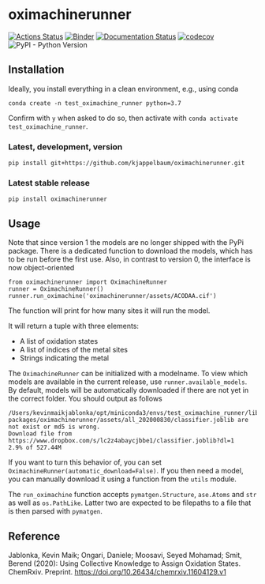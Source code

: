 # oximachinerunner

[![Actions Status](https://github.com/kjappelbaum/oximachinerunner/workflows/Python%20package/badge.svg)](https://github.com/kjappelbaum/oximachinerunner/actions)
[![Binder](https://mybinder.org/badge_logo.svg)](https://mybinder.org/v2/gh/kjappelbaum/oximachinerunner/master?filepath=examples%2Fexample.ipynb)
[![Documentation Status](https://readthedocs.org/projects/oximachinerunner/badge/?version=latest)](https://oximachinerunner.readthedocs.io/en/latest/?badge=latest)
[![codecov](https://codecov.io/gh/kjappelbaum/pyepal/branch/master/graph/badge.svg?token=BL2CF4HQ06)](https://codecov.io/gh/kjappelbaum/oximachinerunner)
![PyPI - Python Version](https://img.shields.io/pypi/pyversions/oximachinerunner)


## Installation

Ideally, you install everything in a clean environment, e.g., using conda

```
conda create -n test_oximachine_runner python=3.7
```

Confirm with `y` when asked to do so, then activate with `conda activate test_oximachine_runner`.

### Latest, development, version

```(bash)
pip install git+https://github.com/kjappelbaum/oximachinerunner.git
```

### Latest stable release

```(bash)
pip install oximachinerunner
```

## Usage

Note that since version 1 the models are no longer shipped with the PyPi package.
There is a dedicated function to download the models, which has to be run before the first use. Also, in contrast to version 0, the interface is now object-oriented

```(python)
from oximachinerunner import OximachineRunner
runner = OximachineRunner()
runner.run_oximachine('oximachinerunner/assets/ACODAA.cif')
```

The function will print for how many sites it will run the model.

It will return a tuple with three elements:

- A list of oxidation states
- A list of indices of the metal sites
- Strings indicating the metal

The `OximachineRunner` can be initialized with a modelname. To view which models are available in the current release, use `runner.available_models`. By default, models will be automatically downloaded if there are not yet in the correct folder. You should output as follows

```
/Users/kevinmaikjablonka/opt/miniconda3/envs/test_oximachine_runner/lib/python3.7/site-packages/oximachinerunner/assets/all_202000830/classifier.joblib are not exist or md5 is wrong.
Download file from https://www.dropbox.com/s/lc2z4abaycjbbe1/classifier.joblib?dl=1
2.9% of 527.44M
```

If you want to turn this behavior of, you can set `OximachineRunner(automatic_download=False)`. If you then need a model, you can manually download it using a function from the `utils` module.

The `run_oximachine` function accepts `pymatgen.Structure`, `ase.Atoms` and `str` as well as `os.PathLike`. Latter two are expected to be filepaths to a file that is then parsed with `pymatgen`.


## Reference
Jablonka, Kevin Maik; Ongari, Daniele; Moosavi, Seyed Mohamad; Smit, Berend (2020): Using Collective Knowledge to Assign Oxidation States. ChemRxiv. Preprint. https://doi.org/10.26434/chemrxiv.11604129.v1
